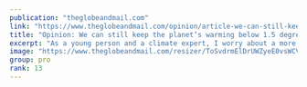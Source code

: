 ```yaml
---
publication: "theglobeandmail.com"
link: "https://www.theglobeandmail.com/opinion/article-we-can-still-keep-the-planets-warming-below-15-degrees-but-we-must-act/"
title: "Opinion: We can still keep the planet’s warming below 1.5 degrees, but we must act now"
excerpt: "As a young person and a climate expert, I worry about a more volatile future world"
image: "https://www.theglobeandmail.com/resizer/ToSvdrmElDrUWZyeE0vsWCViViw=/1200x800/filters:quality(80)/cloudfront-us-east-1.images.arcpublishing.com/tgam/IKV3CCYF3NKVPADWVFLRXPKIEM.jpg"
group: pro
rank: 13
---
```

